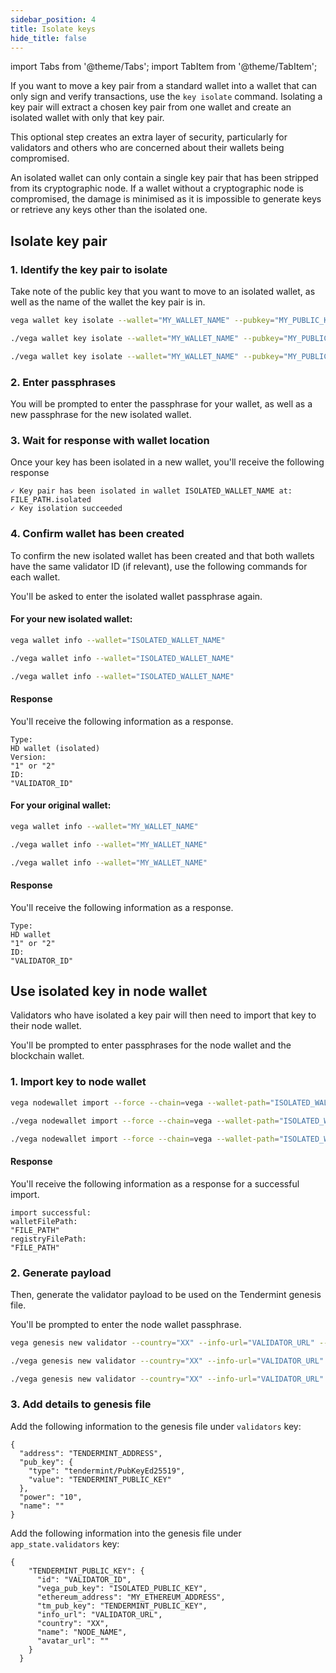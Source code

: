 ```yaml
---
sidebar_position: 4
title: Isolate keys
hide_title: false
---
```


import Tabs from '@theme/Tabs';
import TabItem from '@theme/TabItem';

If you want to move a key pair from a standard wallet into a wallet that can only sign and verify transactions, use the `key isolate` command. Isolating a key pair will extract a chosen key pair from one wallet and create an isolated wallet with only that key pair.

This optional step creates an extra layer of security, particularly for validators and others who are concerned about their wallets being compromised. 

An isolated wallet can only contain a single key pair that has been stripped from its cryptographic node. If a wallet without a cryptographic node is compromised, the damage is minimised as it is impossible to generate keys or retrieve any keys other than the isolated one.

## Isolate key pair

### 1. Identify the key pair to isolate

Take note of the public key that you want to move to an isolated wallet, as well as the name of the wallet the key pair is in. 

<Tabs groupId="operating-systems">
<TabItem value="windows" label="Windows">

```bash
vega wallet key isolate --wallet="MY_WALLET_NAME" --pubkey="MY_PUBLIC_KEY"
```
</TabItem>
<TabItem value="mac" label="MacOS">

```bash
./vega wallet key isolate --wallet="MY_WALLET_NAME" --pubkey="MY_PUBLIC_KEY"
```
</TabItem>
<TabItem value="linux" label="Linux">

```bash
./vega wallet key isolate --wallet="MY_WALLET_NAME" --pubkey="MY_PUBLIC_KEY"
```
</TabItem>
</Tabs>

### 2. Enter passphrases

You will be prompted to enter the passphrase for your wallet, as well as a new passphrase for the new isolated wallet.

### 3. Wait for response with wallet location

Once your key has been isolated in a new wallet, you'll receive the following response

```
✓ Key pair has been isolated in wallet ISOLATED_WALLET_NAME at: FILE_PATH.isolated
✓ Key isolation succeeded
```

### 4. Confirm wallet has been created 

To confirm the new isolated wallet has been created and that both wallets have the same validator ID (if relevant), use the following commands for each wallet. 

You'll be asked to enter the isolated wallet passphrase again. 

#### For your new isolated wallet:

<Tabs groupId="operating-systems">
<TabItem value="windows" label="Windows">

```bash
vega wallet info --wallet="ISOLATED_WALLET_NAME"
```
</TabItem>
<TabItem value="mac" label="MacOS">

```bash
./vega wallet info --wallet="ISOLATED_WALLET_NAME"
```

</TabItem>
<TabItem value="linux" label="Linux">

```bash
./vega wallet info --wallet="ISOLATED_WALLET_NAME"
```

</TabItem>
</Tabs>

#### Response 

You'll receive the following information as a response. 

```
Type:
HD wallet (isolated)
Version: 
"1" or "2" 
ID:
"VALIDATOR_ID"
```

#### For your original wallet:

<Tabs groupId="operating-systems">
<TabItem value="windows" label="Windows">

```bash
vega wallet info --wallet="MY_WALLET_NAME"
```

</TabItem>
<TabItem value="mac" label="MacOS">

```bash
./vega wallet info --wallet="MY_WALLET_NAME"
```

</TabItem>
<TabItem value="linux" label="Linux">

```bash
./vega wallet info --wallet="MY_WALLET_NAME"
```

</TabItem>
</Tabs>

#### Response 

You'll receive the following information as a response. 

```
Type:
HD wallet
"1" or "2" 
ID:
"VALIDATOR_ID"
```

## Use isolated key in node wallet

Validators who have isolated a key pair will then need to import that key to their node wallet. 

You'll be prompted to enter passphrases for the node wallet and the blockchain wallet.
  
### 1. Import key to node wallet

<Tabs groupId="operating-systems">
<TabItem value="windows" label="Windows">

```bash
vega nodewallet import --force --chain=vega --wallet-path="ISOLATED_WALLET_PATH"
```

</TabItem>
<TabItem value="mac" label="MacOS">

```bash
./vega nodewallet import --force --chain=vega --wallet-path="ISOLATED_WALLET_PATH"
```

</TabItem>
<TabItem value="linux" label="Linux">

```bash
./vega nodewallet import --force --chain=vega --wallet-path="ISOLATED_WALLET_PATH"
```

</TabItem>
</Tabs>

#### Response

You'll receive the following information as a response for a successful import. 

```
import successful:
walletFilePath:
"FILE_PATH"
registryFilePath:
"FILE_PATH"
```

### 2. Generate payload
Then, generate the validator payload to be used on the Tendermint genesis file.

You'll be prompted to enter the node wallet passphrase. 

<Tabs groupId="operating-systems">
<TabItem value="windows" label="Windows">

```bash
vega genesis new validator --country="XX" --info-url="VALIDATOR_URL" --name="NODE_NAME"
```

</TabItem>
<TabItem value="mac" label="MacOS">

```bash
./vega genesis new validator --country="XX" --info-url="VALIDATOR_URL" --name="NODE_NAME"
```

</TabItem>
<TabItem value="linux" label="Linux">

```bash
./vega genesis new validator --country="XX" --info-url="VALIDATOR_URL" --name="NODE_NAME"
```

</TabItem>
</Tabs>

### 3. Add details to genesis file

Add the following information to the genesis file under `validators` key:
```
{
  "address": "TENDERMINT_ADDRESS",
  "pub_key": {
    "type": "tendermint/PubKeyEd25519",
    "value": "TENDERMINT_PUBLIC_KEY"
  },
  "power": "10",
  "name": ""
}
```

Add the following information into the genesis file under `app_state.validators` key:

```
{
    "TENDERMINT_PUBLIC_KEY": {
      "id": "VALIDATOR_ID",
      "vega_pub_key": "ISOLATED_PUBLIC_KEY",
      "ethereum_address": "MY_ETHEREUM_ADDRESS",
      "tm_pub_key": "TENDERMINT_PUBLIC_KEY",
      "info_url": "VALIDATOR_URL",
      "country": "XX",
      "name": "NODE_NAME",
      "avatar_url": ""
    }
  }
```